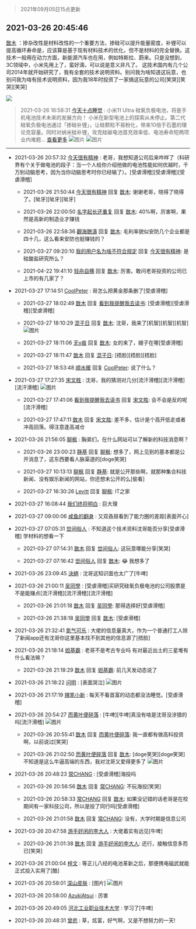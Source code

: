 > 2021年09月05日15点更新
<link rel="stylesheet" href="https://cdn.jsdelivr.net/gh/taotie6/sampleJSON@main/css/photo_show.css">


 ## 2021-03-26 20:45:46 

 [㪚木](https://www.coolapk.com/feed/25842533?shareKey=MWZlZDBlNzI0NzUxNjEzMTc3Y2Q~) ：掺杂改性是材料改性的一个重要方法，掺硅可以提升能量密度，补锂可以提高循环寿命是，应该算是基于现有材料技术的优化，但不是材料的完全替换。这技术一般用在动力方面，新能源汽车也在用，例如特斯拉、蔚来。只是没想到，3C领域中，小米先用上了，蛮好滴，可以说是意义非凡了。<!--break-->
这技术国内有几个公司2014年就开始研究了，我有全套的技术说明资料。别问我为啥知道这玩意，也别问我为啥有技术说明资料，因为我18年时投资了一家搞这玩意的公司[笑哭][笑哭][笑哭] 

<div class="album">
<img class="img-item" src="https://image.coolapk.com/feed/2018/1215/00/1081091_1544803990_3115@300x234.gif" />
</div>

> 2021-03-26 16:58:31 
> [今天十点睡觉](https://www.coolapk.com/feed/25837290?shareKey=NjliYWNhMDcyODZjNjEzMTc3Y2Q~) : 小米11 Ultra 硅氧负极电池，将是手机电池技术未来的发展方向！ 小米在新型电池上的探索从未停止。第二代硅氧负极电池通过「掺硅补锂」，让硅颗粒不易粉化，带来10倍于石墨的理论克容量。同时对纳米硅补锂，攻克硅碳电池首充效率低、电池寿命短两项业内难题... <a href="">查看更多</a> 
![图片](https://image.coolapk.com/feed/2021/0326/16/1750166_76811aed_9109_4847@1440x3200.jpeg)
![图片](https://image.coolapk.com/feed/2021/0326/16/1750166_4b06b22f_9109_4849@720x3437.jpeg)

 ------- 

- 2021-03-26 20:57:32 [今天很有精神](uid=3003957) : 老哥，我想知道公司后来咋样了（科研界有个关于做电池的段子：当一个人给你介绍他做的电池性能如何优越时，千万别动脑思考，因为当你动脑思考时你已经输了）。[受虐滑稽][受虐滑稽][受虐滑稽] 

    - 2021-03-26 21:50:44 [今天很有精神](uid=3003957) 回复 [㪚木](uid=1081091): 谢谢老哥，晓得了晓得了。[呲牙][呲牙][呲牙] 

    - 2021-03-26 22:00:50 [名字起长还重复](uid=485854) 回复 [㪚木](uid=1081091): 40%啊，厉害啊，果然是高新的制造业才赚钱 

    - 2021-03-26 22:58:36 [觀海聴濤](uid=1471947) 回复 [㪚木](uid=1081091): 毛利率貌似安防几个企业都是四十几，这么看来安防也挺赚钱的？ 

    - 2021-03-27 09:20:10 [我的用户名为啥不符合规定](uid=1114002) 回复 [今天很有精神](uid=3003957): 是硅酸盐研究所么？ 

    - 2021-04-22 19:41:10 [轻舟自横](uid=1063569) 回复 [㪚木](uid=1081091): 厉害。敢问老哥投资的公司已上市的有几家了？ 

- 2021-03-27 17:14:51 [CoolPeter](uid=1437066) : 哥怎么把黄金那条删了[受虐滑稽] 

    - 2021-03-27 18:02:49 [㪚木](uid=1081091) 回复 [看到我提醒我去读书](uid=2577914): [受虐滑稽][受虐滑稽][受虐滑稽] 

    - 2021-03-27 18:10:29 [混子日](uid=1878276) 回复 [㪚木](uid=1081091): 沈哥，我来了[机智][机智][机智] ![图片](https://image.coolapk.com/feed/2021/0327/18/1878276_9828_962@640x480.jpg)

    - 2021-03-27 18:11:06 [无y痕](uid=767260) 回复 [㪚木](uid=1081091): 女的来了，嫂子在哪[受虐滑稽] 

    - 2021-03-27 18:11:47 [㪚木](uid=1081091) 回复 [混子日](uid=1878276): [捂脸][捂脸][捂脸] 

    - 2021-03-27 18:53:48 [顺水暖](uid=2030768) 回复 [CoolPeter](uid=1437066): 说了什么？ 

- 2021-03-27 17:27:35 [宋文胜](uid=1828125) : 沈哥，我的猜测对几分[流汗滑稽][流汗滑稽][流汗滑稽] ![图片](https://image.coolapk.com/feed/2021/0327/17/1828125_7255_0601@828x1793.jpg)

    - 2021-03-27 17:41:06 [看到我提醒我去读书](uid=2577914) 回复 [宋文胜](uid=1828125): 会不会是反的呢[流汗滑稽] 

    - 2021-03-27 17:47:11 [㪚木](uid=1081091) 回复 [宋文胜](uid=1828125): 差不多，估计是个高开低走或者冲高回落。得注意逢高减仓 

- 2021-03-26 21:56:05 [聊枫](uid=2408757) : 胸弟们，在什么网站可以了解新的科技消息啊？ 

    - 2021-03-26 23:00:23 [静基](uid=1353091) 回复 [聊枫](uid=2408757): 想多了，网上见到的基本都是公开消息了，这东西要看人脉渠道的[doge笑哭] 

    - 2021-03-27 10:13:13 [聊枫](uid=2408757) 回复 [静基](uid=1353091): 就是公开那些啊，就那种集合科技新闻、没有娱乐新闻的网站，你还想未公开的么[偷看] 

    - 2021-03-27 16:30:26 [Levitt](uid=831557) 回复 [聊枫](uid=2408757): IT之家 

- 2021-03-27 16:08:44 [我们终将明白](uid=3083973) : 巨大理 

- 2021-03-27 09:00:06 [咸鱼的翻身](uid=3945270) : 又双叒叕看到了能力圈的差距[表面开心] 

- 2021-03-27 07:05:31 [丗间俗人](uid=1114269) : 不知道这个技术资料沈哥能否分享[受虐滑稽]   学材料的想看一下 

    - 2021-03-27 07:14:31 [㪚木](uid=1081091) 回复 [丗间俗人](uid=1114269): 这玩意哪能分享[笑哭] 

    - 2021-03-27 07:16:42 [丗间俗人](uid=1114269) 回复 [㪚木](uid=1081091): 😂 我想多了 

- 2021-03-26 23:09:45 [決絕](uid=2288436) : 沈哥这知识面也太广了[牛啤] 

- 2021-03-26 21:00:11 [吴同學](uid=1320218) : [受虐滑稽]买研究硅氧负极电池的公司股票是不是能赚点[流汗滑稽][流汗滑稽][流汗滑稽] 

    - 2021-03-26 21:01:18 [㪚木](uid=1081091) 回复 [吴同學](uid=1320218): 那得选择好[受虐滑稽] 

    - 2021-03-26 21:38:18 [吴同學](uid=1320218) 回复 [㪚木](uid=1081091): [受虐滑稽] 

- 2021-03-26 21:32:41 [氮气可乐](uid=888237) : 大佬的信息量真大，作为一个普通打工人除了新闻app还有沈哥你这里基本找不到其他的信息源了[捂脸] 

- 2021-03-26 21:18:14 [妲基霸](uid=2824741) : 老哥不是考古专业吗 有对最近出土的三星堆有什么看法嘛？ 

    - 2021-03-26 21:18:29 [㪚木](uid=1081091) 回复 [妲基霸](uid=2824741): 前几天发动态说了 

- 2021-03-26 21:18:22 [问明](uid=2554027) : [表面哭泣] ![图片](https://image.coolapk.com/feed/2021/0326/21/2554027_7ee6cd6c_4700_5163@1024x1024.jpeg)

- 2021-03-26 21:17:19 [辣笔小新](uid=1728429) : 每天不看首富的动态都没法睡觉。[受虐滑稽] 

- 2021-03-26 20:54:27 [而黄叶便碎落](uid=2845514) : [牛啤][牛啤]真没有啥是沈哥没涉猎的吗[流汗滑稽] ![图片](https://image.coolapk.com/feed/2021/0326/20/2845514_b1690701_3266_6662@300x278.jpeg)

    - 2021-03-26 20:55:41 [㪚木](uid=1081091) 回复 [而黄叶便碎落](uid=2845514): 我一直都有做高科投资啊，以前说过[笑哭] 

    - 2021-03-26 21:02:50 [而黄叶便碎落](uid=2845514) 回复 [㪚木](uid=1081091): [doge笑哭][doge笑哭]不知道是这么牛逼高端的东西，我对沈哥又爱得更多了 ![图片](https://image.coolapk.com/feed/2021/0326/21/2845514_a8c8062b_3769_5536@90x72.jpeg)

- 2021-03-26 20:48:23 [常CHANG](uid=2190258) : [受虐滑稽]海投吗 

    - 2021-03-26 20:56:56 [㪚木](uid=1081091) 回复 [常CHANG](uid=2190258): 不玩海投[笑哭] 

    - 2021-03-26 20:58:33 [常CHANG](uid=2190258) 回复 [㪚木](uid=1081091): 如果没记错的话老哥是在校期间有一家科技公司，所以是投了同行吗[受虐滑稽] 

    - 2021-03-26 21:01:58 [㪚木](uid=1081091) 回复 [常CHANG](uid=2190258): 没有，大学时期是信息公司 

- 2021-03-26 20:47:58 [游手好闲的李大人](uid=1704844) : 大佬着实有远见[牛啤] 

    - 2021-03-26 21:01:38 [㪚木](uid=1081091) 回复 [游手好闲的李大人](uid=1704844): 还行，接触信息多而已[笑哭] 

- 2021-03-26 21:00:04 [梓文](uid=2075001) : 等正儿八经的电池革新之后，那便携电磁武就能正式投入实用了[酷] 

- 2021-03-26 20:58:01 [深山皮肤](uid=1835149) : [图片] ![图片](https://image.coolapk.com/feed/2021/0326/20/1835149_2bf46bdd_3479_6964@690x608.jpeg)

- 2021-03-26 20:58:00 [AzukiAtsui](uid=3762160) : 厉害 

- 2021-03-26 20:49:05 [河北工业职业技术大学](uid=3415552) : 学习了[牛啤] 

- 2021-03-26 20:48:31 [曾悲](uid=3503894) : 草，炫富，好气啊，又是不想努力的一天! 

